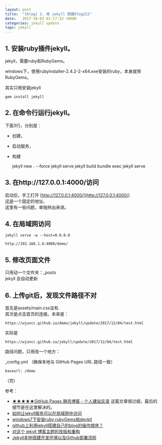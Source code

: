 ```yaml
---
layout: post
title:  "[blog] 2. 用 jekyll 搭建blog222"
date:   2017-10-03 01:17:32 +0800
categories: jekyll update
tags: jekyll
---
```



## 1. 安装ruby插件jekyll。  ##

jekyll，需要ruby和RubyGems。 

windows下，使用rubyinstaller-2.4.2-2-x64.exe安装的ruby，本身就带RubyGems。

其实只用安装jekyll 

	gem install jekyll 


## 2. 在命令行运行jekyll。  ##

下面3行，分别是：
* 创建，
* 启动服务，
* 构建

	jekyll new . --force
	jekyll serve
	jekyll build
	bundle exec jekyll serve
	
## 3. 在http://127.0.0.1:4000/访问 ##

启动后，手工打开 [http://127.0.0.1:4000/](http://127.0.0.1:4000/)   
这是一个固定的地址、  
这里有一些问题，单独拎出来讲。

## 4. 在局域网访问  ##

	jekyll serve -w --host=0.0.0.0
	
	http://192.168.1.6:4000/demo/

## 5. 修改页面文件 ##
只用动一个文件夹：_posts  
jekyll 会自动更新

## 6. 上传git后，发现文件路径不对 ##
首先是assets/main.css没有.  
其次是点击首页的连接。本来是：

	https://wjuncc.github.io/demo/jekyll/update/2017/12/04/test.html 

实际是

	https://wjuncc.github.io/jekyll/update/2017/12/04/test.html

路径问题，只用改一个地方：

_config.yml （确保本地与 GitHub Pages URL 路径一致） 

	baseurl: /demo

（完）


参考：

* [★★★★★GitHub Pages 静态博客 - 个人建站实录](http://alfred-sun.github.io/blog/2014/12/05/github-pages/)  这篇文章很过细，最后的细节是在这里解决的。
* [如何让jekyll服务可以在局域网中访问](http://www.jianshu.com/p/650b96306013)
* [windows7下安装ruby,rubyGems和devkit](http://blog.csdn.net/u012882134/article/details/51685127)
* [github上利用jekyll搭建自己的blog的操作顺序？](https://www.zhihu.com/question/30018945)
* [对这个 jekyll 博客主题的改版和重构](https://gaohaoyang.github.io/2016/03/12/jekyll-theme-version-2.0/)
* [Jekyll本地搭建开发环境以及Github部署流程](http://www.jianshu.com/p/f37a96f83d51)
